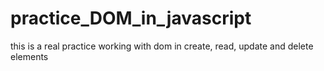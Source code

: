 # practice_DOM_in_javascript
this is a real practice working with dom  in create, read, update and delete elements 
